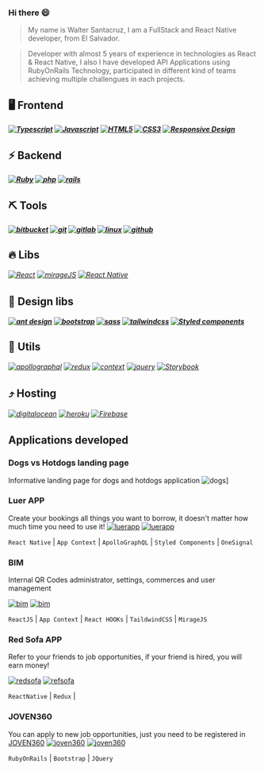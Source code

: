 ### Hi there 😄
> My name is Walter Santacruz, I am a FullStack and React Native developer, from El Salvador.

> Developer with almost 5 years of experience in technologies as React & React Native, I also I have developed 
> API Applications using RubyOnRails Technology, participated in different kind of teams achieving multiple challengues in each projects.

## 🖥 Frontend
##### [![Typescript](https://img.shields.io/badge/Typescript-0D7DBD?style=for-the-badge)](https://)  [![Javascript](https://img.shields.io/badge/Javascript-E7E478?style=for-the-badge)](https://)  [![HTML5](https://img.shields.io/badge/HTML5-FF5733?style=for-the-badge)](https://)   [![CSS3](https://img.shields.io/badge/CSS3-0D7DBD?style=for-the-badge)](https://)  [![Responsive Design](https://img.shields.io/badge/Responsive_Design-2ea44f?style=for-the-badge)](https://)
## ⚡ Backend
##### [![Ruby](https://img.shields.io/badge/Ruby-BD4A0D?style=for-the-badge)](https://) [![php](https://img.shields.io/badge/php-60C83A?style=for-the-badge)](https://) [![rails](https://img.shields.io/badge/rails-BD0D0D?style=for-the-badge)](https://)
## ⛏ Tools
##### [![bitbucket](https://img.shields.io/badge/bitbucket-76B6EC?style=for-the-badge)](https://)  [![git](https://img.shields.io/badge/git-3D3E3E?style=for-the-badge)](https://)   [![gitlab](https://img.shields.io/badge/gitlab-D78342?style=for-the-badge)](https://)  [![linux](https://img.shields.io/badge/linux-D2D742?style=for-the-badge)](https://) [![github](https://img.shields.io/badge/github-3D3E3E?style=for-the-badge)](https://)
## 🔥 Libs
###### [![React](https://img.shields.io/badge/React-0A75CF?style=for-the-badge)](https://)  [![mirageJS](https://img.shields.io/badge/mirageJS-73BA54?style=for-the-badge)](https://) [![React Native](https://img.shields.io/badge/React_Native-0A75CF?style=for-the-badge)](https://)
## 💄 Design libs
#####   [![ant design](https://img.shields.io/badge/ant_design-0A75CF?style=for-the-badge)](https://)  [![bootstrap](https://img.shields.io/badge/bootstrap-1F5487?style=for-the-badge)](https://) [![sass](https://img.shields.io/badge/sass-ED5A5A?style=for-the-badge)](https://) [![tailwindcss](https://img.shields.io/badge/tailwindcss-7AB08D?style=for-the-badge)](https://) [![Styled components](https://img.shields.io/badge/Styled_components-247FA9?style=for-the-badge)](https://)

## 📎 Utils
###### [![apollographql](https://img.shields.io/badge/apollographql-8A6ECF?style=for-the-badge)](https://)  [![redux](https://img.shields.io/badge/redux-0A75CF?style=for-the-badge)](https://)  [![context](https://img.shields.io/badge/context-2ECB22?style=for-the-badge)](https://)  [![jquery](https://img.shields.io/badge/jquery-1F5487?style=for-the-badge)](https://) [![Storybook](https://img.shields.io/badge/Storybook-994ca6?style=for-the-badge)](https://)
## ⤴ Hosting
###### [![digitalocean](https://img.shields.io/badge/digitalocean-42ACD7?style=for-the-badge)](https://)  [![heroku](https://img.shields.io/badge/heroku-7842D7?style=for-the-badge)](https://)  [![Firebase](https://img.shields.io/badge/Firebase-A9A124?style=for-the-badge)](https://)

## Applications developed
### Dogs vs Hotdogs landing page
Informative landing page for dogs and hotdogs application
![dogs](https://i.imgur.com/GPnVWll.png)]

### Luer APP
Create your bookings all things you want to borrow, it doesn't matter how much time you need to use it!
[![luerapp](https://i.imgur.com/wMdYxl1.png)](https://) [![luerapp](https://i.imgur.com/YvJLVeJ.png)](https://) 

`React Native` | `App Context` | `ApolloGraphQL` | `Styled Components` | `OneSignal` 

### BIM
Internal QR Codes administrator, settings, commerces and user management

[![bim](https://i.imgur.com/6WkwAAc.png)](https://)  [![bim](https://i.imgur.com/Hg2blOR.png)](https://) 

`ReactJS` | `App Context` | `React HOOKs` | `TaildwindCSS` | `MirageJS` 

### Red Sofa APP
Refer to your friends to job opportunities, if your friend is hired, you will earn money!

[![redsofa](https://i.imgur.com/TLkn6EN.png)](https://) [![refsofa](https://i.imgur.com/0x4NgwI.png)](https://) 

`ReactNative` | `Redux` |  

### JOVEN360
You can apply to new job opportunities, just you need to be registered in [JOVEN360](https://www.joven360.com)
[![joven360](https://i.imgur.com/lwbUCO7.png)](https://) [![joven360](https://i.imgur.com/ngzQYjL.png)](https://) 

`RubyOnRails` | `Bootstrap` | `JQuery` 
